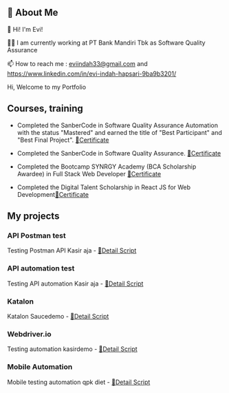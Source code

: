 ## 🚀 About Me

👋 Hi! I'm Evi!

👩‍💻 I am currently working at PT Bank Mandiri Tbk as Software Quality Assurance

📫 How to reach me : eviindah33@gmail.com and https://www.linkedin.com/in/evi-indah-hapsari-9ba9b3201/

Hi, Welcome to my Portfolio

## Courses, training

- Completed the SanberCode in Software Quality Assurance Automation with the status "Mastered" and earned the title of "Best Participant" and "Best Final Project". [🧾Certificate](https://drive.google.com/file/d/1Dwp85RSOG_jevHBFjxhPGVyYA-PwDO4Q/view?usp=sharing)

- Completed the SanberCode in Software Quality Assurance. [🧾Certificate](https://drive.google.com/file/d/1slIihSR1gmRakzDGWpvbRI_drlDNpTq3/view?usp=sharing)

- Completed the Bootcamp SYNRGY Academy (BCA Scholarship Awardee) in Full Stack Web Developer [🧾Certificate](https://drive.google.com/file/d/1JRAl6XU_fBoc0XdTObdQPTlU1KhAB7pM/view?usp=sharing)

- Completed the Digital Talent Scholarship in React JS for Web Development[🧾Certificate](https://drive.google.com/file/d/1GYeAPZllGFYxJhq1009rbAkbqz4X138S/view?usp=sharing)

## My projects

### API Postman test

Testing Postman API Kasir aja - [🧾Detail Script](https://documenter.getpostman.com/view/24291223/2sA3BobBwc)

### API automation test

Testing API automation Kasir aja - [🧾Detail Script](https://github.com/eviindah33/Tugas-Pekanan-3-API-Automation)

### Katalon

Katalon Saucedemo - [🧾Detail Script](https://github.com/eviindah33/Tugas-Pekanan-4---Katalon/tree/master)

### Webdriver.io

Testing automation kasirdemo - [🧾Detail Script](https://github.com/eviindah33/Tugas-Akhir-QA-Automation-Sanbercode/tree/master)

### Mobile Automation

Mobile testing automation qpk diet - [🧾Detail Script](https://github.com/eviindah33/Tugas-Akhir-2-Mobile-Automation/tree/master)
